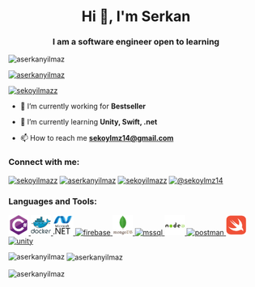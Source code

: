 <h1 align="center">Hi 👋, I'm Serkan</h1>
<h3 align="center">I am a software engineer open to learning</h3>

<p align="left"> <img src="https://komarev.com/ghpvc/?username=aserkanyilmaz&label=Profile%20views&color=0e75b6&style=flat" alt="aserkanyilmaz" /> </p>

<p align="left"> <a href="https://github.com/ryo-ma/github-profile-trophy"><img src="https://github-profile-trophy.vercel.app/?username=aserkanyilmaz" alt="aserkanyilmaz" /></a> </p>

<p align="left"> <a href="https://twitter.com/sekoyilmazz" target="blank"><img src="https://img.shields.io/twitter/follow/sekoyilmazz?logo=twitter&style=for-the-badge" alt="sekoyilmazz" /></a> </p>

- 🔭 I’m currently working for **Bestseller**

- 🌱 I’m currently learning **Unity, Swift, .net**

- 📫 How to reach me **sekoylmz14@gmail.com**

<h3 align="left">Connect with me:</h3>
<p align="left">
<a href="https://twitter.com/sekoyilmazz" target="blank"><img align="center" src="https://raw.githubusercontent.com/rahuldkjain/github-profile-readme-generator/master/src/images/icons/Social/twitter.svg" alt="sekoyilmazz" height="30" width="40" /></a>
<a href="https://linkedin.com/in/aserkanyilmaz" target="blank"><img align="center" src="https://raw.githubusercontent.com/rahuldkjain/github-profile-readme-generator/master/src/images/icons/Social/linked-in-alt.svg" alt="aserkanyilmaz" height="30" width="40" /></a>
<a href="https://instagram.com/sekoyilmazz" target="blank"><img align="center" src="https://raw.githubusercontent.com/rahuldkjain/github-profile-readme-generator/master/src/images/icons/Social/instagram.svg" alt="sekoyilmazz" height="30" width="40" /></a>
<a href="https://www.hackerearth.com/@sekoylmz14" target="blank"><img align="center" src="https://raw.githubusercontent.com/rahuldkjain/github-profile-readme-generator/master/src/images/icons/Social/hackerearth.svg" alt="@sekoylmz14" height="30" width="40" /></a>
</p>

<h3 align="left">Languages and Tools:</h3>
<p align="left"> <a href="https://www.w3schools.com/cs/" target="_blank" rel="noreferrer"> <img src="https://raw.githubusercontent.com/devicons/devicon/master/icons/csharp/csharp-original.svg" alt="csharp" width="40" height="40"/> </a> <a href="https://www.docker.com/" target="_blank" rel="noreferrer"> <img src="https://raw.githubusercontent.com/devicons/devicon/master/icons/docker/docker-original-wordmark.svg" alt="docker" width="40" height="40"/> </a> <a href="https://dotnet.microsoft.com/" target="_blank" rel="noreferrer"> <img src="https://raw.githubusercontent.com/devicons/devicon/master/icons/dot-net/dot-net-original-wordmark.svg" alt="dotnet" width="40" height="40"/> </a> <a href="https://firebase.google.com/" target="_blank" rel="noreferrer"> <img src="https://www.vectorlogo.zone/logos/firebase/firebase-icon.svg" alt="firebase" width="40" height="40"/> </a> <a href="https://www.mongodb.com/" target="_blank" rel="noreferrer"> <img src="https://raw.githubusercontent.com/devicons/devicon/master/icons/mongodb/mongodb-original-wordmark.svg" alt="mongodb" width="40" height="40"/> </a> <a href="https://www.microsoft.com/en-us/sql-server" target="_blank" rel="noreferrer"> <img src="https://www.svgrepo.com/show/303229/microsoft-sql-server-logo.svg" alt="mssql" width="40" height="40"/> </a> <a href="https://nodejs.org" target="_blank" rel="noreferrer"> <img src="https://raw.githubusercontent.com/devicons/devicon/master/icons/nodejs/nodejs-original-wordmark.svg" alt="nodejs" width="40" height="40"/> </a> <a href="https://postman.com" target="_blank" rel="noreferrer"> <img src="https://www.vectorlogo.zone/logos/getpostman/getpostman-icon.svg" alt="postman" width="40" height="40"/> </a> <a href="https://developer.apple.com/swift/" target="_blank" rel="noreferrer"> <img src="https://raw.githubusercontent.com/devicons/devicon/master/icons/swift/swift-original.svg" alt="swift" width="40" height="40"/> </a> <a href="https://unity.com/" target="_blank" rel="noreferrer"> <img src="https://www.vectorlogo.zone/logos/unity3d/unity3d-icon.svg" alt="unity" width="40" height="40"/> </a> </p>

<p><img align="left" src="https://github-readme-stats.vercel.app/api/top-langs?username=aserkanyilmaz&show_icons=true&locale=en&layout=compact" alt="aserkanyilmaz" /></p>

<p>&nbsp;<img align="center" src="https://github-readme-stats.vercel.app/api?username=aserkanyilmaz&show_icons=true&locale=en" alt="aserkanyilmaz" /></p>

<p><img align="center" src="https://github-readme-streak-stats.herokuapp.com/?user=aserkanyilmaz&" alt="aserkanyilmaz" /></p>
